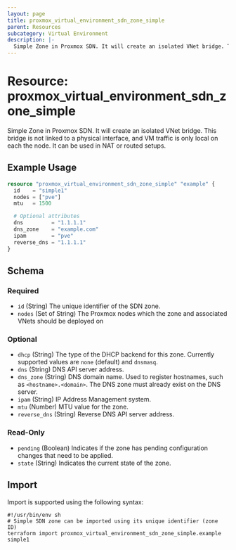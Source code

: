 ```yaml
---
layout: page
title: proxmox_virtual_environment_sdn_zone_simple
parent: Resources
subcategory: Virtual Environment
description: |-
  Simple Zone in Proxmox SDN. It will create an isolated VNet bridge. This bridge is not linked to a physical interface, and VM traffic is only local on each the node. It can be used in NAT or routed setups.
---
```


# Resource: proxmox_virtual_environment_sdn_zone_simple

Simple Zone in Proxmox SDN. It will create an isolated VNet bridge. This bridge is not linked to a physical interface, and VM traffic is only local on each the node. It can be used in NAT or routed setups.

## Example Usage

```terraform
resource "proxmox_virtual_environment_sdn_zone_simple" "example" {
  id    = "simple1"
  nodes = ["pve"]
  mtu   = 1500

  # Optional attributes
  dns         = "1.1.1.1"
  dns_zone    = "example.com"
  ipam        = "pve"
  reverse_dns = "1.1.1.1"
}
```

<!-- schema generated by tfplugindocs -->
## Schema

### Required

- `id` (String) The unique identifier of the SDN zone.
- `nodes` (Set of String) The Proxmox nodes which the zone and associated VNets should be deployed on

### Optional

- `dhcp` (String) The type of the DHCP backend for this zone. Currently supported values are `none` (default) and `dnsmasq`.
- `dns` (String) DNS API server address.
- `dns_zone` (String) DNS domain name. Used to register hostnames, such as `<hostname>.<domain>`. The DNS zone must already exist on the DNS server.
- `ipam` (String) IP Address Management system.
- `mtu` (Number) MTU value for the zone.
- `reverse_dns` (String) Reverse DNS API server address.

### Read-Only

- `pending` (Boolean) Indicates if the zone has pending configuration changes that need to be applied.
- `state` (String) Indicates the current state of the zone.

## Import

Import is supported using the following syntax:

```shell
#!/usr/bin/env sh
# Simple SDN zone can be imported using its unique identifier (zone ID)
terraform import proxmox_virtual_environment_sdn_zone_simple.example simple1
```
